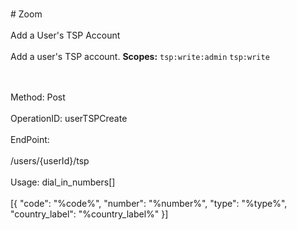 <br>#     Zoom</br>
<br>Add a User's TSP Account</br>
<br>Add a user's TSP account.
**Scopes:** `tsp:write:admin` `tsp:write`
 
</br>
<br>Method: Post</br>
<br>OperationID: userTSPCreate</br>
<br>EndPoint:</br>
<br>/users/{userId}/tsp</br>
<br>Usage: dial_in_numbers[]</br>
<br>[{
  "code": "%code%",
  "number": "%number%",
  "type": "%type%",
  "country_label": "%country_label%"
}]</br>

